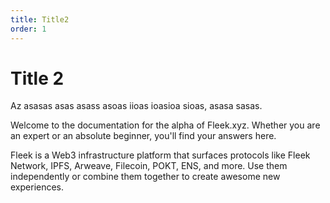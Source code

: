 ```yaml
---
title: Title2
order: 1
---
```


# Title 2

Az asasas asas asass asoas iioas ioasioa sioas, asasa sasas.

Welcome to the documentation for the alpha of Fleek.xyz. Whether you are an expert or an absolute beginner, you'll find your answers here.

Fleek is a Web3 infrastructure platform that surfaces protocols like Fleek Network, IPFS, Arweave, Filecoin, POKT, ENS, and more. Use them independently or combine them together to create awesome new experiences.
